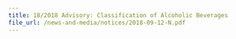 ```yaml
---
title: 18/2018 Advisory: Classification of Alcoholic Beverages  
file_url: /news-and-media/notices/2018-09-12-N.pdf
---
```

